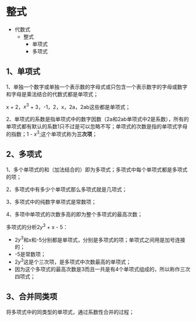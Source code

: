 # 整式
- 代数式
	- 整式
		- 单项式
		- 多项式

## 1、单项式
1、单独一个数字或单独一个表示数的字母式或只包含一个表示数字的字母或数字和字母是乘法结合的代数式都是单项式；

x + 2，$x^{3}$ + 3，-1，2，x，2a，2ab这些都是单项式；

2、单项式的系数是指单项式中的数字因数（2a和2ab单项式中2是系数），所有的单项式都有默认的系数1只不过是可以忽略不写；单项式的次数是指的单项式字母的指数；1 - $x^{3}$;这个单项式称为**三次项**；

## 2、多项式
1、多个单项式的和（加法结合的）即为多项式；多项式中每个单项式都是多项式的项；

2、多项式中有多少个单项式那么多项式就是几项式；

3、多项式中的纯数字单项式是常数项；

4、多项中单项式的次数多高的即为整个多项式的最高次数；

多项式的分析2$y^{3}$ + x - 5：
- 2$y^{3}$和x和-5分别都是单项式，分别是多项式的项；单项式之间用是加号连接的；
- -5是常数项；
- 2$y^{3}$这是个三次项，是多项式中次数最高的单项式；
- 因为这个多项式的最高次数是3而且一共是有4个单项式组成的，所以称作三次四项式；

## 3、合并同类项
将多项式中的同类型的单项式，通过系数性合并的过程；

